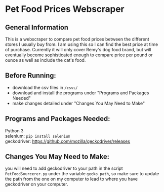 # Pet Food Prices Webscraper
## General Information
This is a webscraper to compare pet food prices between the different stores I usually buy from. I am using this so I can find the best price at time of purchase. Currently it will only cover Remy's dog food brand, but will eventually become sophisticated enough to compare price per pound or ounce as well as include the cat's food.

## Before Running:
- download the csv files in `/csvs/`
- download and install the programs under "Programs and Packages Needed"
- make changes detailed under "Changes You May Need to Make"

## Programs and Packages Needed:
Python 3\
selenium: `pip install selenium`\
geckodriver: https://github.com/mozilla/geckodriver/releases 

## Changes You May Need to Make:
you will need to add geckodriver to your path in the script `PetFoodSourcerer.py` under the variable `gecko_path`, so make sure to update the path from the one on my computer to lead to where you have geckodriver on your computer.
